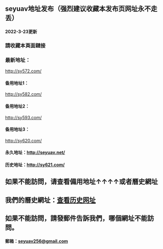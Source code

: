 ## seyuav地址发布（强烈建议收藏本发布页网址永不走丢）
#### 2022-3-23更新
### 請收藏本頁面鏈接
### 最新地址：
http://sy572.com/
#### 备用地址1：
http://sy582.com/
#### 备用地址2：
http://sy593.com/
#### 备用地址3：
http://sy620.com/
#### 永久地址：http://seyuav.net/
#### 历史地址：http://sy621.com/
## 如果不能訪問，请查看備用地址↑↑↑↑或者曆史網址
## 我們的曆史網址：[查看历史网址](https://github.com/seyuav/seyuav.site/wiki/%E8%89%B2%E6%AC%B2av%E4%BD%BF%E7%94%A8%E8%BF%87%E7%9A%84%E7%BD%91%E5%9D%80)
## 如果不能訪問，請發郵件告訴我們，哪個網址不能訪問。
#### 郵箱：seyuav256@gmail.com
